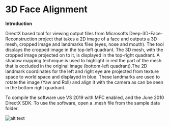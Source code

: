 # 3D Face Alignment

**Introduction**

DirectX based tool for viewing output files from Microsofts Deep-3D-Face-Reconstruction project that takes a 2D image of a face and outputs a 3D mesh, cropped image and landmarks files (eyes, nose and mouth). The tool displays the cropped image in the top-left quadrant. The 3D mesh, with the cropped image projected on to it, is displayed in the top-right quadrant. A shadow mapping technique is used to highlight in red the part of the mesh that is occluded in the original image (bottom-left quadrant).The 2D landmark coordinates for the left and right eye are projected from texture space to world space and displayed in blue. These landmarks are used to rotate the image (Yaw and Roll) and align it with the camera as can be seen in the bottom right quadrant.

To compile the software use VS 2019 with MFC enabled, and the June 2010 DirectX SDK.
To use the software, open a .mesh file from the sample data folder.


![alt text](https://github.com/nodecomplete/FaceView/blob/master/FaceView/ScreenShot.jpg)



 
